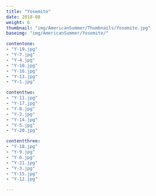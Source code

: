 ```yaml
---
title: "Yosemite"
date: 2018-08
weight: 6
thumbnail: "img/AmericanSummer/Thumbnails/Yosemite.jpg"
baseimg: "img/AmericanSummer/Yosemite/"

contentone:
- "Y-19.jpg"
- "Y-7.jpg"
- "Y-4.jpg"
- "Y-10.jpg"
- "Y-16.jpg"
- "Y-13.jpg"
- "Y-1.jpg"

contenttwo:
- "Y-11.jpg"
- "Y-17.jpg"
- "Y-8.jpg"
- "Y-2.jpg"
- "Y-14.jpg"
- "Y-5.jpg"
- "Y-20.jpg"

contentthree:
- "Y-18.jpg"
- "Y-9.jpg"
- "Y-6.jpg"
- "Y-21.jpg"
- "Y-3.jpg"
- "Y-15.jpg"
- "Y-12.jpg"

---
```

